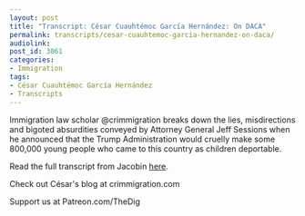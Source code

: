 ```yaml
---
layout: post
title: "Transcript: César Cuauhtémoc García Hernández: On DACA"
permalink: transcripts/cesar-cuauhtemoc-garcia-hernandez-on-daca/
audiolink: 
post_id: 3061
categories: 
- Immigration
tags: 
- César Cuauhtémoc García Hernández
- Transcripts
---
```



Immigration law scholar @crimmigration breaks down the lies, misdirections and bigoted absurdities conveyed by Attorney General Jeff Sessions when he announced that the Trump Administration would cruelly make some 800,000 young people who came to this country as children deportable.



Read the full transcript from Jacobin 
[here](https://jacobinmag.com/2017/09/daca-dreamers-trump-sessions-immigration-deportation).



Check out César's blog at crimmigration.com

Support us at Patreon.com/TheDig